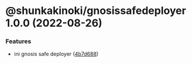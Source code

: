 # @shunkakinoki/gnosissafedeployer 1.0.0 (2022-08-26)

### Features

- ini gnosis safe deployer ([4b7d688](https://github.com/shunkakinoki/contracts/commit/4b7d6886750749fd38885e053cbb20da563ebd61))
